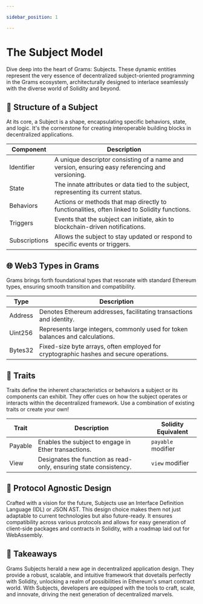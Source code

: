 ```yaml
---

sidebar_position: 1

---
```


# The Subject Model

Dive deep into the heart of Grams: Subjects. These dynamic entities represent the very essence of decentralized subject-oriented programming in the Grams ecosystem, architecturally designed to interlace seamlessly with the diverse world of Solidity and beyond.

## 🧱 Structure of a Subject

At its core, a Subject is a shape, encapsulating specific behaviors, state, and logic. It's the cornerstone for creating interoperable building blocks in decentralized applications.

| Component   | Description                                                                                       |
|-------------|---------------------------------------------------------------------------------------------------|
| Identifier  | A unique descriptor consisting of a name and version, ensuring easy referencing and versioning.   |
| State       | The innate attributes or data tied to the subject, representing its current status.               |
| Behaviors   | Actions or methods that map directly to functionalities, often linked to Solidity functions.     |
| Triggers    | Events that the subject can initiate, akin to blockchain-driven notifications.                   |
| Subscriptions | Allows the subject to stay updated or respond to specific events or triggers.                |

## 🌐 Web3 Types in Grams

Grams brings forth foundational types that resonate with standard Ethereum types, ensuring smooth transition and compatibility.

| Type    | Description                                                      |
|---------|------------------------------------------------------------------|
| Address | Denotes Ethereum addresses, facilitating transactions and identity.|
| Uint256 | Represents large integers, commonly used for token balances and calculations.|
| Bytes32 | Fixed-size byte arrays, often employed for cryptographic hashes and secure operations.|

## 🔗 Traits

Traits define the inherent characteristics or behaviors a subject or its components can exhibit. They offer cues on how the subject operates or interacts within the decentralized framework. Use a combination of existing traits or create your own!

| Trait    | Description                                        | Solidity Equivalent    |
|----------|----------------------------------------------------|------------------------|
| Payable  | Enables the subject to engage in Ether transactions.| `payable` modifier     |
| View     | Designates the function as read-only, ensuring state consistency.| `view` modifier  |

## 📜 Protocol Agnostic Design

Crafted with a vision for the future, Subjects use an Interface Definition Language (IDL) or JSON AST. This design choice makes them not just adaptable to current technologies but also future-ready. It ensures compatibility across various protocols and allows for easy generation of client-side packages and contracts in Solidity, with a roadmap laid out for WebAssembly.

## 🚀 Takeaways

Grams Subjects herald a new age in decentralized application design. They provide a robust, scalable, and intuitive framework that dovetails perfectly with Solidity, unlocking a realm of possibilities in Ethereum's smart contract world. With Subjects, developers are equipped with the tools to craft, scale, and innovate, driving the next generation of decentralized marvels.
